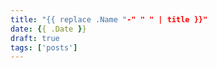```yaml
---
title: "{{ replace .Name "-" " " | title }}"
date: {{ .Date }}
draft: true
tags: ['posts']
---
```


